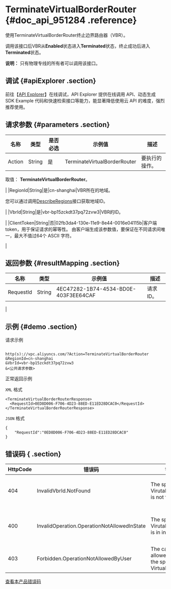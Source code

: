 # TerminateVirtualBorderRouter {#doc_api_951284 .reference}

使用TerminateVirtualBorderRouter终止边界路由器（VBR）。

调用该接口后VBR从**Enabled**状态进入**Terminated**状态，终止成功后进入**Terminated**状态。

**说明：** 只有物理专线的所有者可以调用该接口。

## 调试 {#apiExplorer .section}

前往【[API Explorer](https://api.aliyun.com/#product=Vpc&api=TerminateVirtualBorderRouter)】在线调试，API Explorer 提供在线调用 API、动态生成 SDK Example 代码和快速检索接口等能力，能显著降低使用云 API 的难度，强烈推荐使用。

## 请求参数 {#parameters .section}

|名称|类型|是否必选|示例值|描述|
|--|--|----|---|--|
|Action|String|是|TerminateVirtualBorderRouter|要执行的操作。

 取值： **TerminateVirtualBorderRouter**。

 |
|RegionId|String|是|cn-shanghai|VBR所在的地域。

 您可以通过调用[DescribeRegions](~~36063~~)接口获取地域ID。

 |
|VbrId|String|是|vbr-bp15zckdt37pq72zvw3|VBR的ID。

 |
|ClientToken|String|否|02fb3da4-130e-11e9-8e44-0016e04115b|客户端token，用于保证请求的幂等性。 由客户端生成该参数值，要保证在不同请求间唯一，最大不值过64个 ASCII 字符。

 |

## 返回参数 {#resultMapping .section}

|名称|类型|示例值|描述|
|--|--|---|--|
|RequestId|String|4EC47282-1B74-4534-BD0E-403F3EE64CAF|请求ID。

 |

## 示例 {#demo .section}

请求示例

``` {#request_demo}

http(s)://vpc.aliyuncs.com/?Action=TerminateVirtualBorderRouter
&RegionId=cn-shanghai
&VbrId=vbr-bp15zckdt37pq72zvw3
&<公共请求参数>

```

正常返回示例

`XML` 格式

``` {#xml_return_success_demo}
<TerminateVirtualBorderRouterResponse>
  <RequestId>0ED8D006-F706-4D23-88ED-E11ED28DCAC0</RequestId>
</TerminateVirtualBorderRouterResponse>

```

`JSON` 格式

``` {#json_return_success_demo}
{
	"RequestId":"0ED8D006-F706-4D23-88ED-E11ED28DCAC0"
}
```

## 错误码 { .section}

|HttpCode|错误码|错误信息|描述|
|--------|---|----|--|
|404|InvalidVbrId.NotFound|The specified VirutalBorderRouter is not found.|该边界路由器不存在，请您检查输入的边界路由器是否正确。|
|400|InvalidOperation.OperationNotAllowedInState|The specified VirutalBorderRouter is in invalid state.|该VirutalBorderRouter状态不合法，请检查VirutalBorderRouter状态。|
|403|Forbidden.OperationNotAllowedByUser|The caller is not allowed to terminate the specified VirtualBorderRouter.|不允许终止边界路由器。|

[查看本产品错误码](https://error-center.aliyun.com/status/product/Vpc)

